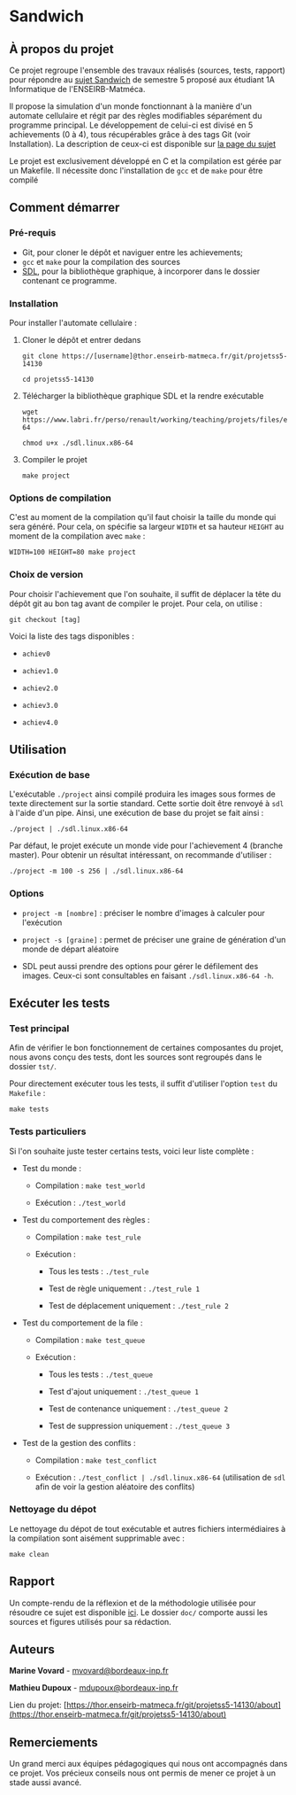 # Sandwich

## À propos du projet

Ce projet regroupe l'ensemble des travaux réalisés (sources, tests, rapport) pour répondre au [sujet Sandwich](https://www.labri.fr/perso/renault/working/teaching/projets/2021-22-S5-Sandwich.php) de semestre 5 proposé aux étudiant 1A Informatique de l'ENSEIRB-Matméca.

Il propose la simulation d'un monde fonctionnant à la manière d'un automate cellulaire et régit par des règles modifiables séparément du programme principal. Le développement de celui-ci est divisé en 5 achievements (0 à 4), tous récupérables grâce à des tags Git (voir Installation). La description de ceux-ci est disponible sur [la page du sujet](https://www.labri.fr/perso/renault/working/teaching/projets/2021-22-S5-Sandwich.php)

Le projet est exclusivement développé en C et la compilation est gérée par un Makefile. Il nécessite donc l'installation de `gcc` et de `make` pour être compilé

## Comment démarrer

### Pré-requis

* Git, pour cloner le dépôt et naviguer entre les achievements; 
* `gcc` et `make` pour la compilation des sources
* [SDL](https://www.labri.fr/perso/renault/working/teaching/projets/files/exe/sdl.linux.x86-64), pour la bibliothèque graphique, à incorporer dans le dossier contenant ce programme.

### Installation

Pour installer l'automate cellulaire : 

1. Cloner le dépôt et entrer dedans

   ```
   git clone https://[username]@thor.enseirb-matmeca.fr/git/projetss5-14130
   ```

   ```
   cd projetss5-14130
   ```
2. Télécharger la bibliothèque graphique SDL et la rendre exécutable
   
   ```
   wget https://www.labri.fr/perso/renault/working/teaching/projets/files/exe/sdl.linux.x86-64
   ```

   ```
   chmod u+x ./sdl.linux.x86-64
   ```
3. Compiler le projet
   
   ```
   make project
   ```

### Options de compilation

C'est au moment de la compilation qu'il faut choisir la taille du monde qui sera généré. Pour cela, on spécifie sa largeur `WIDTH` et sa hauteur `HEIGHT` au moment de la compilation avec `make` :

```
WIDTH=100 HEIGHT=80 make project
```

### Choix de version

Pour choisir l'achievement que l'on souhaite, il suffit de déplacer la tête du dépôt git au bon tag avant de compiler le projet. Pour cela, on utilise :

```
git checkout [tag]
```

Voici la liste des tags disponibles :

* `achiev0`

* `achiev1.0`

* `achiev2.0`

* `achiev3.0`

* `achiev4.0`

## Utilisation

### Exécution de base

L'exécutable `./project` ainsi compilé produira les images sous formes de texte directement sur la sortie standard. Cette sortie doit être renvoyé à `sdl` à l'aide d'un pipe.
Ainsi, une exécution de base du projet se fait ainsi :

```
./project | ./sdl.linux.x86-64
```

Par défaut, le projet exécute un monde vide pour l'achievement 4 (branche master). Pour obtenir un résultat intéressant, on recommande d'utiliser :

```
./project -m 100 -s 256 | ./sdl.linux.x86-64
```


### Options

* `project -m [nombre]` : préciser le nombre d'images à calculer pour l'exécution

* `project -s [graine]` : permet de préciser une graine de génération d'un monde de départ aléatoire

* SDL peut aussi prendre des options pour gérer le défilement des images. Ceux-ci sont consultables en faisant `./sdl.linux.x86-64 -h`.

## Exécuter les tests

### Test principal

Afin de vérifier le bon fonctionnement de certaines composantes du projet, nous avons conçu des tests, dont les sources sont regroupés dans le dossier `tst/`.

Pour directement exécuter tous les tests, il suffit d'utiliser l'option `test` du `Makefile` :

```
make tests
```

### Tests particuliers

Si l'on souhaite juste tester certains tests, voici leur liste complète :
* Test du monde :
  
  * Compilation : `make test_world`
  
  * Exécution : `./test_world`
  
* Test du comportement des règles :
  
  * Compilation : `make test_rule`
  
  * Exécution :
  
    * Tous les tests : `./test_rule`
  
    * Test de règle uniquement : `./test_rule 1`
  
    * Test de déplacement uniquement : `./test_rule 2`

* Test du comportement de la file :

  * Compilation : `make test_queue`
  
  * Exécution :
  
    * Tous les tests : `./test_queue`
  
    * Test d'ajout uniquement : `./test_queue 1`
  
    * Test de contenance uniquement : `./test_queue 2`
  
    * Test de suppression uniquement : `./test_queue 3`
  
* Test de la gestion des conflits :

  * Compilation : `make test_conflict`
  
  * Exécution : `./test_conflict | ./sdl.linux.x86-64` (utilisation de `sdl` afin de voir la gestion aléatoire des conflits)

### Nettoyage du dépot

Le nettoyage du dépot de tout exécutable et autres fichiers intermédiaires à la compilation sont aisément supprimable avec :

```
make clean
```

## Rapport

Un compte-rendu de la réflexion et de la méthodologie utilisée pour résoudre ce sujet est disponible [ici](https://thor.enseirb-matmeca.fr/git/projetss5-14130/tree/doc/report.pdf). Le dossier `doc/` comporte aussi les sources et figures utilisés pour sa rédaction.

## Auteurs

**Marine Vovard** - mvovard@bordeaux-inp.fr

**Mathieu Dupoux** - mdupoux@bordeaux-inp.fr

Lien du projet: [https://thor.enseirb-matmeca.fr/git/projetss5-14130/about](https://thor.enseirb-matmeca.fr/git/projetss5-14130/about)

## Remerciements

Un grand merci aux équipes pédagogiques qui nous ont accompagnés dans ce projet. Vos précieux conseils nous ont permis de mener ce projet à un stade aussi avancé.